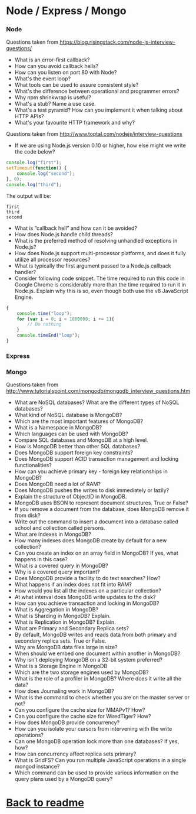 # Node / Express / Mongo

### Node

Questions taken from https://blog.risingstack.com/node-js-interview-questions/

- What is an error-first callback?
- How can you avoid callback hells?
- How can you listen on port 80 with Node?
- What's the event loop?
- What tools can be used to assure consistent style?
- What's the difference between operational and programmer errors?
- Why npm shrinkwrap is useful?
- What's a stub? Name a use case.
- What's a test pyramid? How can you implement it when talking about HTTP APIs?
- What's your favourite HTTP framework and why?

Questions taken from http://www.toptal.com/nodejs/interview-questions

- If we are using Node.js version 0.10 or higher, how else might we write the code below?
```js
console.log("first");
setTimeout(function() {
    console.log("second");
}, 0);
console.log("third");
```
The output will be:
```
first
third
second
```
- What is “callback hell” and how can it be avoided?
- How does Node.js handle child threads?
- What is the preferred method of resolving unhandled exceptions in Node.js?
- How does Node.js support multi-processor platforms, and does it fully utilize all processor resources?
- What is typically the first argument passed to a Node.js callback handler?
- Consider following code snippet. The time required to run this code in Google Chrome is considerably more than the time required to run it in Node.js. Explain why this is so, even though both use the v8 JavaScript Engine.
```js
{
    console.time("loop");
    for (var i = 0; i < 1000000; i += 1){
        // Do nothing
    }
    console.timeEnd("loop");
}
```

### Express

### Mongo

Questions taken from http://www.tutorialspoint.com/mongodb/mongodb_interview_questions.htm

- What are NoSQL databases? What are the different types of NoSQL databases?
- What kind of NoSQL database is MongoDB?
- Which are the most important features of MongoDB?
- What is a Namespace in MongoDB?
- Which languages can be used with MongoDB?
- Compare SQL databases and MongoDB at a high level.
- How is MongoDB better than other SQL databases?
- Does MongoDB support foreign key constraints?
- Does MongoDB support ACID transaction management and locking functionalities?
- How can you achieve primary key - foreign key relationships in MongoDB?
- Does MongoDB need a lot of RAM?
- Does MongoDB pushes the writes to disk immediately or lazily?
- Explain the structure of ObjectID in MongoDB.
- MongoDB uses BSON to represent document structures. True or False?
- If you remove a document from the database, does MongoDB remove it from disk?
- Write out the command to insert a document into a database called school and collection called persons.
- What are Indexes in MongoDB?
- How many indexes does MongoDB create by default for a new collection?
- Can you create an index on an array field in MongoDB? If yes, what happens in this case?
- What is a covered query in MongoDB?
- Why is a covered query important?
- Does MongoDB provide a facility to do text searches? How?
- What happens if an index does not fit into RAM?
- How would you list all the indexes on a particular collection?
- At what interval does MongoDB write updates to the disk?
- How can you achieve transaction and locking in MongoDB?
- What is Aggregation in MongoDB?
- What is Sharding in MongoDB? Explain.
- What is Replication in MongoDB? Explain.
- What are Primary and Secondary Replica sets?
- By default, MongoDB writes and reads data from both primary and secondary replica sets. True or False.
- Why are MongoDB data files large in size?
- When should we embed one document within another in MongoDB?
- Why isn't deploying MongoDB on a 32-bit system preferred?
- What is a Storage Engine in MongoDB
- Which are the two storage engines used by MongoDB?
- What is the role of a profiler in MongoDB? Where does it write all the data?
- How does Journaling work in MongoDB?
- What is the command to check whether you are on the master server or not?
- Can you configure the cache size for MMAPv1? How?
- Can you configure the cache size for WiredTiger? How?
- How does MongoDB provide concurrency?
- How can you isolate your cursors from intervening with the write operations?
- Can one MongoDB operation lock more than one databases? If yes, how?
- How can concurrency affect replica sets primary?
- What is GridFS?
Can you run multiple JavaScript operations in a single mongod instance?
- Which command can be used to provide various information on the query plans used by a MongoDB query?


# [Back to readme](../readme.md)